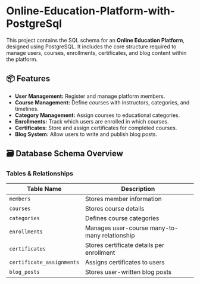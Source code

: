 # Online-Education-Platform-with-PostgreSql

This project contains the SQL schema for an **Online Education Platform**, designed using PostgreSQL. It includes the core structure required to manage users, courses, enrollments, certificates, and blog content within the platform.

## 📦 Features

- **User Management:** Register and manage platform members.
- **Course Management:** Define courses with instructors, categories, and timelines.
- **Category Management:** Assign courses to educational categories.
- **Enrollments:** Track which users are enrolled in which courses.
- **Certificates:** Store and assign certificates for completed courses.
- **Blog System:** Allow users to write and publish blog posts.

## 🗃️ Database Schema Overview

### Tables & Relationships

| Table Name             | Description                                      |
|------------------------|--------------------------------------------------|
| `members`              | Stores member information                       |
| `courses`              | Stores course details                           |
| `categories`           | Defines course categories                       |
| `enrollments`          | Manages user-course many-to-many relationship   |
| `certificates`         | Stores certificate details per enrollment       |
| `certificate_assignments` | Assigns certificates to users                 |
| `blog_posts`           | Stores user-written blog posts                  |


